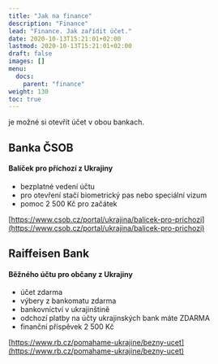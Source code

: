 ```yaml
---
title: "Jak na finance"
description: "Finance"
lead: "Finance. Jak zařídit účet."
date: 2020-10-13T15:21:01+02:00
lastmod: 2020-10-13T15:21:01+02:00
draft: false
images: []
menu:
  docs:
    parent: "finance"
weight: 130
toc: true
---
```


je možné si otevřít účet v obou bankach.

## Banka ČSOB
#### Balíček pro příchozí z Ukrajiny

* bezplatné vedení účtu
* pro otevření stačí biometrický pas nebo speciální vizum
* pomoc 2 500 Kč pro začátek

[https://www.csob.cz/portal/ukrajina/balicek-pro-prichozi](https://www.csob.cz/portal/ukrajina/balicek-pro-prichozi)


## Raiffeisen Bank

#### Běžného účtu pro občany z Ukrajiny
* účet zdarma
* výbery z bankomatu zdarma
* bankovníctví v ukrajinštině
* odchozí platby na účty ukrajinských bank máte ZDARMA
* finanční příspěvek 2 500 Kč

[https://www.rb.cz/pomahame-ukrajine/bezny-ucet](https://www.rb.cz/pomahame-ukrajine/bezny-ucet)
